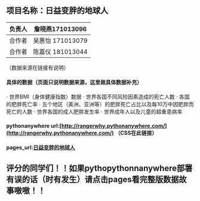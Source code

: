 ## 项目名称：日益变胖的地球人
   
|   负责人  |  詹晓燕171013096  |
|  ----  | ----  |
| 合作者   | 吴惠怡 171013079|
|   合作者| 陈嘉仪 181013044 |



（数据来源在链接有说明）
#### 具体的数据（页面只说明数据来源，这里做具体数据补充）
· 世界BMI（身体健康指数）数据
· 世界各国不同风险因素造成的死亡人数
· 各国的肥胖死亡率
· 五个地区（美洲、亚洲等）的肥胖死亡占比以及每10万中因肥胖而死亡的人数
· 世界各国的成人肥胖发生率
· 世界成年人以及儿童的超重患病率

#### pythonanywhere url:[http://rangerwhy.pythonanywhere.com/](http://rangerwhy.pythonanywhere.com/)  （CSS在此链接）
#### pages_url:[日益变胖的地球人](http://xlayal.gitee.io/the_fattening_people_on_earth)

## 评分的同学们！！如果pythopythonnanywhere部署有误的话（时有发生）请点击pages看完整版数据故事嗷嗷！！
